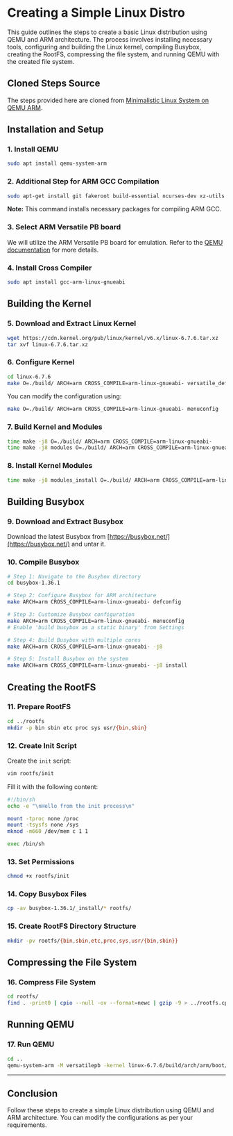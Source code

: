 # Creating a Simple Linux Distro

This guide outlines the steps to create a basic Linux distribution using QEMU and ARM architecture. The process involves installing necessary tools, configuring and building the Linux kernel, compiling Busybox, creating the RootFS, compressing the file system, and running QEMU with the created file system.

## Cloned Steps Source
The steps provided here are cloned from [Minimalistic Linux System on QEMU ARM](https://lukaszgemborowski.github.io/articles/minimalistic-linux-system-on-qemu-arm.html).

## Installation and Setup

### 1. Install QEMU
```bash
sudo apt install qemu-system-arm
```

### 2. Additional Step for ARM GCC Compilation
```bash
sudo apt-get install git fakeroot build-essential ncurses-dev xz-utils libssl-dev bc flex libelf-dev bison
```
**Note:** This command installs necessary packages for compiling ARM GCC. 

### 3. Select ARM Versatile PB board
We will utilize the ARM Versatile PB board for emulation. Refer to the [QEMU documentation](https://www.qemu.org/docs/master/system/arm/versatile.html) for more details.

### 4. Install Cross Compiler
```bash
sudo apt install gcc-arm-linux-gnueabi
```

## Building the Kernel

### 5. Download and Extract Linux Kernel
```bash
wget https://cdn.kernel.org/pub/linux/kernel/v6.x/linux-6.7.6.tar.xz
tar xvf linux-6.7.6.tar.xz
```

### 6. Configure Kernel
```bash
cd linux-6.7.6
make O=./build/ ARCH=arm CROSS_COMPILE=arm-linux-gnueabi- versatile_defconfig
```
You can modify the configuration using:
```bash
make O=./build/ ARCH=arm CROSS_COMPILE=arm-linux-gnueabi- menuconfig
```

### 7. Build Kernel and Modules
```bash
time make -j8 O=./build/ ARCH=arm CROSS_COMPILE=arm-linux-gnueabi-
time make -j8 modules O=./build/ ARCH=arm CROSS_COMPILE=arm-linux-gnueabi-
```

### 8. Install Kernel Modules
```bash
time make -j8 modules_install O=./build/ ARCH=arm CROSS_COMPILE=arm-linux-gnueabi- INSTALL_MOD_PATH=../../rootfs
```

## Building Busybox

### 9. Download and Extract Busybox
Download the latest Busybox from [https://busybox.net/](https://busybox.net/) and untar it.

### 10. Compile Busybox
```bash
# Step 1: Navigate to the Busybox directory
cd busybox-1.36.1

# Step 2: Configure Busybox for ARM architecture
make ARCH=arm CROSS_COMPILE=arm-linux-gnueabi- defconfig

# Step 3: Customize Busybox configuration
make ARCH=arm CROSS_COMPILE=arm-linux-gnueabi- menuconfig
# Enable 'build busybox as a static binary' from Settings

# Step 4: Build Busybox with multiple cores
make ARCH=arm CROSS_COMPILE=arm-linux-gnueabi- -j8

# Step 5: Install Busybox on the system
make ARCH=arm CROSS_COMPILE=arm-linux-gnueabi- -j8 install
```

## Creating the RootFS

### 11. Prepare RootFS
```bash
cd ../rootfs
mkdir -p bin sbin etc proc sys usr/{bin,sbin}
```

### 12. Create Init Script
Create the `init` script:
```bash
vim rootfs/init
```
Fill it with the following content:
```bash
#!/bin/sh
echo -e "\nHello from the init process\n"

mount -tproc none /proc
mount -tsysfs none /sys
mknod -m660 /dev/mem c 1 1

exec /bin/sh
```

### 13. Set Permissions
```bash
chmod +x rootfs/init
```

### 14. Copy Busybox Files
```bash
cp -av busybox-1.36.1/_install/* rootfs/
```

### 15. Create RootFS Directory Structure
```bash
mkdir -pv rootfs/{bin,sbin,etc,proc,sys,usr/{bin,sbin}}
```

## Compressing the File System

### 16. Compress File System
```bash
cd rootfs/
find . -print0 | cpio --null -ov --format=newc | gzip -9 > ../rootfs.cpio.gz
```

## Running QEMU

### 17. Run QEMU
```bash
cd ..
qemu-system-arm -M versatilepb -kernel linux-6.7.6/build/arch/arm/boot/zImage -dtb linux-6.7.6/build/arch/arm/boot/dts/arm/versatile-pb.dtb -initrd rootfs.cpio.gz -serial stdio -append "root=/dev/mem serial=ttyAMA0"
```

---
## Conclusion

Follow these steps to create a simple Linux distribution using QEMU and ARM architecture. You can modify the configurations as per your requirements.
